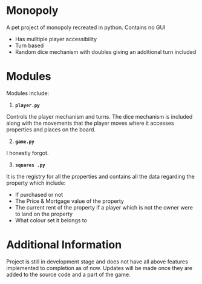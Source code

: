 # Monopoly

A pet project of monopoly recreated in python. Contains no GUI
- Has mulltiple player accessibility
- Turn based 
- Random dice mechanism with doubles giving an additional turn included

# Modules

Modules include: 

1. **`player.py`**
 
Controls the player mechanism and turns. The dice mechanism is included along with the movements that the player moves where it accesses properties and places 
on the board.

2. **`game.py`**

I honestly forgot.

3. **`squares .py`**

It is the registry for all the properties and contains all the data regarding the property which include:
- If purchased or not
- The Price & Mortgage value of the property
- The current rent of the property if a player which is not the owner were to land on the property
- What colour set it belongs to
    
# Additional Information

Project is still in development stage and does not have all above features implemented to completion as of now. Updates will be made once they are added to the 
source code and a part of the game. 
